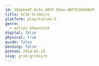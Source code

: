 ```yaml
---
id: 38a6eedf-8c5c-40df-b6ae-d8f553b8d8e9
title: Grim Grimoire
platform: playstation-2
genre:
  - action-adventure
digital: false
physical: true
guide: false
pending: false
posted: 2014-02-10
slug: grim-grimoire
---
```

